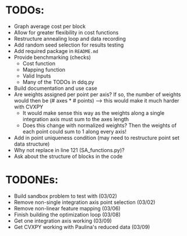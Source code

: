 # TODOs:

- Graph average cost per block
- Allow for greater flexibility in cost functions
- Restructure annealing loop and data recording
- Add random seed selection for results testing
- Add required package in  <code>README.md</code>
- Provide benchmarking (checks)
    - Cost function
    - Mapping function
    - Valid Inputs
    - Many of the TODOs in ddq.py
- Build documentation and use case
- Are weights assigned per point per axis? If so, the number of weights would then be (# axes * # points) --> this would make it much harder with CVXPY
    - It would make sense this way as the weights along a single integration axis must sum to the axes length
    - Does this change with normalized weights? Then the weights of each point could sum to 1 along every axis!
- Add in point uniqueness condition (may need to restructure point set data structure)
- Why not replace in line 121 (SA_functions.py)?
- Ask about the structure of blocks in the code

# TODONEs:
- Build sandbox problem to test with (03/02)
- Remove non-single integration axis point selection (03/02)
- Remove non-linear feature mapping (03/06)
- Finish building the optimization loop (03/08)
- Get one integration axis working (03/09)
- Get CVXPY working with Paulina's reduced data (03/09)